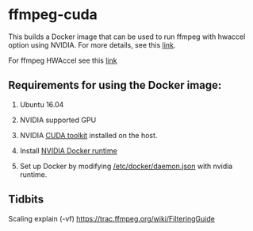 # ffmpeg-cuda

This builds a Docker image that can be used to run ffmpeg with hwaccel option using NVIDIA.  For more details, see this [link](https://developer.nvidia.com/ffmpeg).

For ffmpeg HWAccel see this [link](https://trac.ffmpeg.org/wiki/HWAccelIntro)

## Requirements for using the Docker image:

1. Ubuntu 16.04

2. NVIDIA supported GPU 

3. NVIDIA [CUDA toolkit](https://docs.nvidia.com/cuda/cuda-installation-guide-linux/index.html#ubuntu-installation)
 installed on the host.

4. Install [NVIDIA Docker runtime](https://github.com/NVIDIA/nvidia-docker)

5. Set up Docker by modifying [/etc/docker/daemon.json](https://github.com/nvidia/nvidia-container-runtime#docker-engine-setup) with nvidia runtime. 



## Tidbits

Scaling explain (-vf) https://trac.ffmpeg.org/wiki/FilteringGuide
